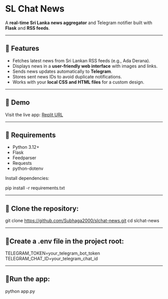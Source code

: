 # SL Chat News

A **real-time Sri Lanka news aggregator** and Telegram notifier built with **Flask** and **RSS feeds**.  

---

## 🔹 Features

- Fetches latest news from Sri Lankan RSS feeds (e.g., Ada Derana).  
- Displays news in a **user-friendly web interface** with images and links.  
- Sends news updates automatically to **Telegram**.  
- Stores sent news IDs to avoid duplicate notifications.  
- Works with your **local CSS and HTML files** for a custom design.  

---

## 🔹 Demo

Visit the live app: [Replit URL](https://145d8506-104b-4081-8c2b-5162f46c872a-00-1e0gcscf3eh4o.riker.replit.dev/)  

---

## 🔹 Requirements

- Python 3.12+  
- Flask  
- Feedparser  
- Requests  
- python-dotenv  

Install dependencies:

pip install -r requirements.txt

---

## 🔹 Clone the repository:

git clone https://github.com/Subhaga2000/slchat-news.git
cd slchat-news

---

## 🔹Create a .env file in the project root:

TELEGRAM_TOKEN=your_telegram_bot_token
TELEGRAM_CHAT_ID=your_telegram_chat_id

---

## 🔹Run the app:
python app.py



